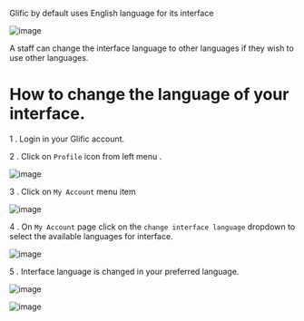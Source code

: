 Glific by default uses English language for its interface

![image](https://user-images.githubusercontent.com/32592458/212647406-73ed23e6-97c4-447a-9492-fb203b4dc7db.png)

A staff can change the interface language to other languages if they wish to use other languages.

# How to change the language of your interface.

1 . Login in your Glific account.

2 . Click on `Profile` icon from left menu .



![image](https://user-images.githubusercontent.com/32592458/212647440-693c0aaf-5f1b-41b3-8138-8deef77114c4.png)

3 . Click on `My Account` menu item

![image](https://user-images.githubusercontent.com/32592458/212647469-803e7d2e-e459-454f-aa98-6186b16a8463.png)

4 . On `My Account` page click on the `change interface language` dropdown to select the available languages  for interface.

![image](https://user-images.githubusercontent.com/32592458/212647717-25b3ea6c-24a4-425c-b776-bd7b74d96f30.png)



5 .  Interface language is changed in your preferred language.

![image](https://user-images.githubusercontent.com/32592458/212647739-f778b1ea-165b-4305-9ec9-361eab767d3e.png)

![image](https://user-images.githubusercontent.com/32592458/212647749-5c4ffef9-ae87-4743-9d5c-228310a4097f.png)
